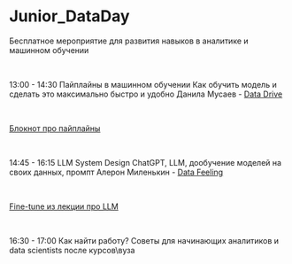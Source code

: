 # Junior_DataDay
Бесплатное мероприятие для развития навыков в аналитике и машинном обучении

<br>

13:00 - 14:30 Пайплайны в машинном обучении 
Как обучить модель и сделать это максимально быстро и удобно
Данила Мусаев - <a href="https://t.me/data_science_drive" target="_blank">  Data Drive </a>

<br>

<a href="https://colab.research.google.com/drive/1VWL7_5nWOaGWqidp41kCZJoVTINCWfGb?usp=sharing" target="_blank"> Блокнот про пайплайны </a>

<br>

14:45 - 16:15 LLM System Design 
ChatGPT, LLM, дообучение моделей на своих данных, промпт 
Алерон Миленькин - <a href="https://t.me/datafeeling" target="_blank"> Data Feeling </a>

<br>

<a href="https://colab.research.google.com/drive/10fUx-YUw-PaIDVaf8aq_vVKLP0r9kV3w?usp=sharing" target="_blank"> Fine-tune из лекции про LLM </a>

<br>

16:30 - 17:00 Как найти работу? 
Советы для начинающих аналитиков и data scientists после курсов\вуза

<br>
